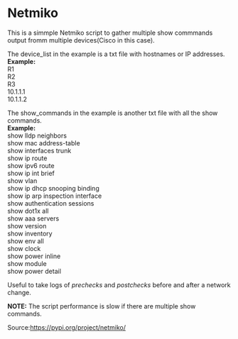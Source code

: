 # Netmiko
This is a simmple Netmiko script to gather multiple show commmands output fromm multiple devices(Cisco in this case).

The device_list in the example is a txt file with hostnames or IP addresses.\
**Example:**\
R1\
R2\
R3\
10.1.1.1\
10.1.1.2


The show_commands in the example is another txt file with all the show commands. \
**Example:**\
show lldp neighbors\
show mac address-table\
show interfaces trunk\
show ip route\
show ipv6 route\
show ip int brief\
show vlan\
show ip dhcp snooping binding\
show ip arp inspection interface\
show authentication sessions\
show dot1x all\
show aaa servers\
show version\
show inventory\
show env all\
show clock\
show power inline\
show module\
show power detail


Useful to take logs of *prechecks* and *postchecks* before and after a network change.


**NOTE:** The script performance is slow if there are multiple show commands.

Source:https://pypi.org/project/netmiko/
